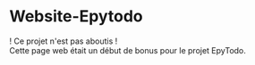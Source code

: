# Website-Epytodo
! Ce projet n'est pas aboutis !\
Cette page web était un début de bonus pour le projet EpyTodo.
